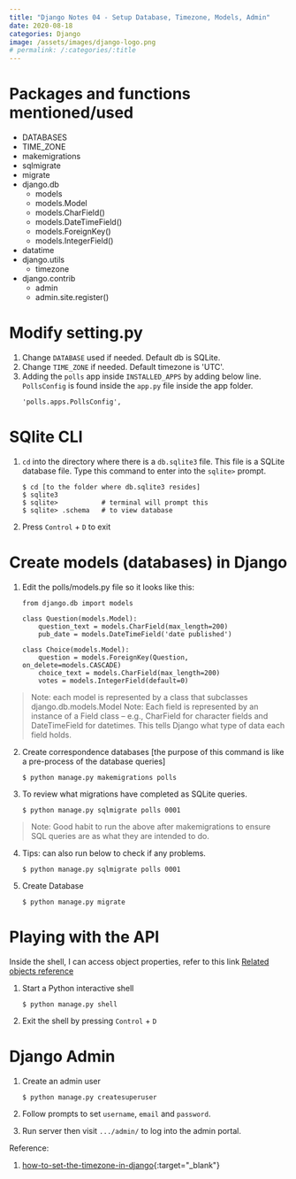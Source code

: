 ```yaml
---
title: "Django Notes 04 - Setup Database, Timezone, Models, Admin"
date: 2020-08-18
categories: Django
image: /assets/images/django-logo.png
# permalink: /:categories/:title
---
```

# Packages and functions mentioned/used 
- DATABASES
- TIME_ZONE
- makemigrations
- sqlmigrate
- migrate
- django.db
	- models
	- models.Model
	- models.CharField()
	- models.DateTimeField()
	- models.ForeignKey()
	- models.IntegerField()
- datatime
- django.utils
	- timezone
- django.contrib 
	- admin
	- admin.site.register()

# Modify setting.py   
1.	Change `DATABASE` used if needed. Default db is SQLite.  
2. 	Change `TIME_ZONE` if needed. Default timezone is 'UTC'.  
3.	Adding the `polls` app inside `INSTALLED_APPS` by adding below line. `PollsConfig` is found inside the `app.py` file inside the app folder.  
	```
	'polls.apps.PollsConfig',
	```
	
# SQlite CLI 
1.  `cd` into the directory where there is a `db.sqlite3` file. This file is a SQLite database file. Type this command to enter into the `sqlite>` prompt.  
    ```
    $ cd [to the folder where db.sqlite3 resides]
    $ sqlite3
    $ sqlite>			# terminal will prompt this
    $ sqlite> .schema	# to view database 
    ```  
2.	Press `Control` + `D` to exit 

# Create models (databases) in Django
1.	Edit the polls/models.py file so it looks like this:
	```
	from django.db import models

	class Question(models.Model):
    	question_text = models.CharField(max_length=200)
    	pub_date = models.DateTimeField('date published')

	class Choice(models.Model):
    	question = models.ForeignKey(Question, on_delete=models.CASCADE)
    	choice_text = models.CharField(max_length=200)
    	votes = models.IntegerField(default=0)
	```
> Note: each model is represented by a class that subclasses django.db.models.Model
> Note: Each field is represented by an instance of a Field class – e.g., CharField for character fields and DateTimeField for datetimes. This tells Django what type of data each field holds.

2. Create correspondence databases [the purpose of this command is like a pre-process of the database queries] 
	```
	$ python manage.py makemigrations polls
	```
	
3.	To review what migrations have completed as SQLite queries. 
	```
	$ python manage.py sqlmigrate polls 0001
	```
> Note: Good habit to run the above after makemigrations to ensure SQL queries are as what  they are intended to do.  

4.	Tips: can also run below to check if any problems.
	```
	$ python manage.py sqlmigrate polls 0001
	```  
	
5. 	Create Database  
	```
	$ python manage.py migrate
	```  

# Playing with the API  
Inside the shell, I can access object properties, refer to this link [Related objects reference](https://docs.djangoproject.com/en/3.1/ref/models/relations/)
1.	Start a Python interactive shell  
	```
	$ python manage.py shell
	```
	
2.	Exit the shell by pressing `Control` + `D`  

# Django Admin  
1.	Create an admin user  
	```
	$ python manage.py createsuperuser
	```  
	
2.	Follow prompts to set `username`, `email` and `password`.  

3.	Run server then visit `.../admin/` to log into the admin portal.


Reference:   
1. [how-to-set-the-timezone-in-django](https://stackoverflow.com/questions/29311354/how-to-set-the-timezone-in-django){:target="\_blank"}
